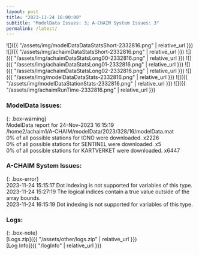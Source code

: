 ```yaml
---
layout: post
title: "2023-11-24 16:00:00"
subtitle: "ModelData Issues: 3; A-CHAIM System Issues: 3"
permalink: /latest/
---
```


![]({{ "/assets/img/modelDataDataStatsShort-2332816.png" | relative_url }})
![]({{ "/assets/img/achaimDataStatsShort-2332816.png" | relative_url }})
![]({{ "/assets/img/achaimDataStatsLong00-2332816.png" | relative_url }})
![]({{ "/assets/img/achaimDataStatsLong01-2332816.png" | relative_url }})
![]({{ "/assets/img/achaimDataStatsLong02-2332816.png" | relative_url }})
![]({{ "/assets/img/modelDataDataStats-2332816.png" | relative_url }})
![]({{ "/assets/img/modelDataStationStats-2332816.png" | relative_url }})
![]({{ "/assets/img/achaimRunTime-2332816.png" | relative_url }})


### ModelData Issues:  
  
{: .box-warning}  
 ModelData report for 24-Nov-2023 16:15:19   
 /home2/achaim1/A-CHAIM/modelData/2023/328/16/modelData.mat   
 0% of all possible stations for IONO were downloaded. x2226   
 0% of all possible stations for SENTINEL were downloaded. x5   
 0% of all possible stations for KARTVERKET were downloaded. x6447   
  
### A-CHAIM System Issues:  
  
{: .box-error}  
2023-11-24 15:15:17 Dot indexing is not supported for variables of this type.  
2023-11-24 15:27:19 The logical indices contain a true value outside of the array bounds.  
2023-11-24 16:15:19 Dot indexing is not supported for variables of this type.  

### Logs:  
  
{: .box-note}  
[Logs.zip]({{ "/assets/other/logs.zip" | relative_url }})  
[Log Info]({{ "/logInfo" | relative_url }})  
